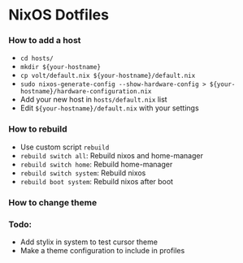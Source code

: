 # NixOS Dotfiles

### How to add a host
- `cd hosts/`
- `mkdir ${your-hostname}`
- `cp volt/default.nix ${your-hostname}/default.nix`
- `sudo nixos-generate-config --show-hardware-config > ${your-hostname}/hardware-configuration.nix`
- Add your new host in `hosts/default.nix` list
- Edit `${your-hostname}/default.nix` with your settings

### How to rebuild
- Use custom script `rebuild`
- `rebuild switch all`: Rebuild nixos and home-manager
- `rebuild switch home`: Rebuild home-manager
- `rebuild switch system`: Rebuild nixos
- `rebuild boot system`: Rebuild nixos after boot

### How to change theme


### Todo:

- Add stylix in system to test cursor theme
- Make a theme configuration to include in profiles
